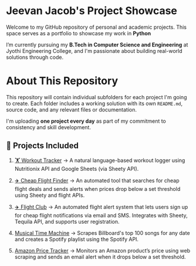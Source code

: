 # Jeevan Jacob's Project Showcase

Welcome to my GitHub repository of personal and academic projects. This space serves as a portfolio to showcase my work in **Python**

I’m currently pursuing my **B.Tech in Computer Science and Engineering** at Jyothi Engineering College, and I'm passionate about building real-world solutions through code.

# About This Repository

This repository will contain individual subfolders for each project I'm going to create. Each folder includes a working solution with its own `README.md`, source code, and any relevant files or documentation.

I'm uploading **one project every day** as part of my commitment to consistency and skill development.

## 📂 Projects Included

1. [🏋️ Workout Tracker](./Workout-Tracker-Nutritionix-Api/) -> A natural language-based workout logger using Nutritionix API and Google Sheets (via Sheety API). 

2. [✈️ Cheap Flight Finder](./Cheap-Flight-Finder/) ->  An automated tool that searches for cheap flight deals and sends alerts when prices drop below a set threshold using Sheety and flight APIs.

3. [✈️ Flight Club](./Flight-Club/) -> An automated flight alert system that lets users sign up for cheap flight notifications via email and SMS. Integrates with Sheety, Tequila API, and supports user registration.

4. [Musical Time Machine](./spotifytop100songs/) ->   Scrapes Billboard's top 100 songs for any date and creates a Spotify playlist using the Spotify API.

5. [Amazon Price Tracker](./Amazon-Price-Tracker/) -> Monitors an Amazon product’s price using web scraping and sends an email alert when it drops below a set threshold.



